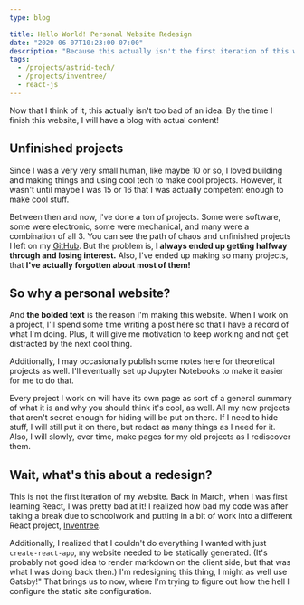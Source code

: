 ```yaml
---
type: blog

title: Hello World! Personal Website Redesign
date: "2020-06-07T10:23:00-07:00"
description: "Because this actually isn't the first iteration of this website"
tags:
  - /projects/astrid-tech/
  - /projects/inventree/
  - react-js
---
```


Now that I think of it, this actually isn't too bad of an idea. By the time I
finish this website, I will have a blog with actual content!

## Unfinished projects

Since I was a very very small human, like maybe 10 or so, I loved building and
making things and using cool tech to make cool projects. However, it wasn't
until maybe I was 15 or 16 that I was actually competent enough to make cool
stuff.

Between then and now, I've done a ton of projects. Some were software, some were
electronic, some were mechanical, and many were a combination of all 3. You can
see the path of chaos and unfinished projects I left on my
[GitHub](https://github.com/ifd3f?tab=repositories). But the problem
is, **I always ended up getting halfway through and losing interest.** Also,
I've ended up making so many projects, that **I've actually forgotten about most
of them!**

## So why a personal website?

And **the bolded text** is the reason I'm making this website. When I work on a
project, I'll spend some time writing a post here so that I have a record of
what I'm doing. Plus, it will give me motivation to keep working and not get
distracted by the next cool thing.

Additionally, I may occasionally publish some notes here for theoretical
projects as well. I'll eventually set up Jupyter Notebooks to make it easier for
me to do that.

Every project I work on will have its own page as sort of a general summary of
what it is and why you should think it's cool, as well. All my new projects that
aren't secret enough for hiding will be put on there. If I need to hide stuff, I
will still put it on there, but redact as many things as I need for it. Also, I
will slowly, over time, make pages for my old projects as I rediscover them.

## Wait, what\'s this about a redesign?

This is not the first iteration of my website. Back in March, when I was first
learning React, I was pretty bad at it! I realized how bad my code was after
taking a break due to schoolwork and putting in a bit of work into a different
React project, [Inventree](/projects/inventree).

Additionally, I realized that I couldn't do everything I wanted with just
`create-react-app`, my website needed to be statically generated. (It's probably
not good idea to render markdown on the client side, but that was what I was
doing back then.) I'm redesigning this thing, I might as well use Gatsby!" That
brings us to now, where I'm trying to figure out how the hell I configure the
static site configuration.
